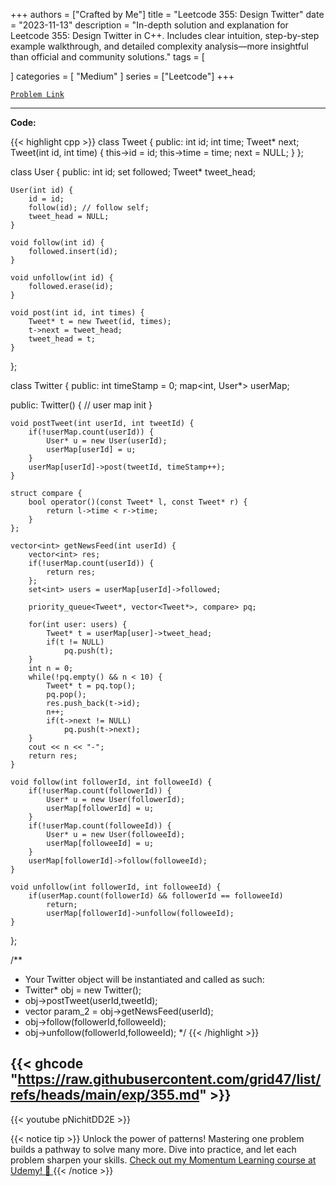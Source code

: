 
+++
authors = ["Crafted by Me"]
title = "Leetcode 355: Design Twitter"
date = "2023-11-13"
description = "In-depth solution and explanation for Leetcode 355: Design Twitter in C++. Includes clear intuition, step-by-step example walkthrough, and detailed complexity analysis—more insightful than official and community solutions."
tags = [
    
]
categories = [
    "Medium"
]
series = ["Leetcode"]
+++



[`Problem Link`](https://leetcode.com/problems/design-twitter/description/)

---

**Code:**

{{< highlight cpp >}}
class Tweet {
public:
    int id;
    int time;
    Tweet* next;
    Tweet(int id, int time) {
        this->id = id;
        this->time = time;
        next = NULL;
    }
};

class User {
public:
    int id;
    set<int> followed;
    Tweet* tweet_head;

    User(int id) {
        id = id;
        follow(id); // follow self;
        tweet_head = NULL;
    }

    void follow(int id) {
        followed.insert(id);
    }

    void unfollow(int id) {
        followed.erase(id);
    }

    void post(int id, int times) {
        Tweet* t = new Tweet(id, times);
        t->next = tweet_head;
        tweet_head = t;
    }
};


class Twitter {
public:
    int timeStamp = 0;
    map<int, User*> userMap;
    
public:
    Twitter() {
        // user map init
    }
    
    void postTweet(int userId, int tweetId) {
        if(!userMap.count(userId)) {
            User* u = new User(userId);
            userMap[userId] = u;
        }
        userMap[userId]->post(tweetId, timeStamp++);
    }
    
    struct compare {
        bool operator()(const Tweet* l, const Tweet* r) {
            return l->time < r->time;
        }
    };

    vector<int> getNewsFeed(int userId) {
        vector<int> res;
        if(!userMap.count(userId)) {
            return res;
        };
        set<int> users = userMap[userId]->followed;
        
        priority_queue<Tweet*, vector<Tweet*>, compare> pq;

        for(int user: users) {
            Tweet* t = userMap[user]->tweet_head;
            if(t != NULL)
                pq.push(t);
        }
        int n = 0;
        while(!pq.empty() && n < 10) {
            Tweet* t = pq.top();
            pq.pop();
            res.push_back(t->id);
            n++;
            if(t->next != NULL)
                pq.push(t->next);
        }
        cout << n << "-";
        return res;
    }
    
    void follow(int followerId, int followeeId) {
        if(!userMap.count(followerId)) {
            User* u = new User(followerId);
            userMap[followerId] = u;
        }
        if(!userMap.count(followeeId)) {
            User* u = new User(followeeId);
            userMap[followeeId] = u;
        }        
        userMap[followerId]->follow(followeeId);
    }
    
    void unfollow(int followerId, int followeeId) {
        if(userMap.count(followerId) && followerId == followeeId)
            return;
            userMap[followerId]->unfollow(followeeId);
    }

};

/**
 * Your Twitter object will be instantiated and called as such:
 * Twitter* obj = new Twitter();
 * obj->postTweet(userId,tweetId);
 * vector<int> param_2 = obj->getNewsFeed(userId);
 * obj->follow(followerId,followeeId);
 * obj->unfollow(followerId,followeeId);
 */
{{< /highlight >}}

{{< ghcode "https://raw.githubusercontent.com/grid47/list/refs/heads/main/exp/355.md" >}}
---
{{< youtube pNichitDD2E >}}

{{< notice tip >}}
Unlock the power of patterns! Mastering one problem builds a pathway to solve many more. Dive into practice, and let each problem sharpen your skills. [Check out my Momentum Learning course at Udemy! 🚀 ](https://www.udemy.com/course/algorithms-and-data-structures-in-cpp/)
{{< /notice >}}

